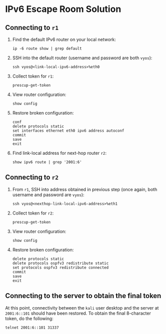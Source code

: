 # IPv6 Escape Room Solution

## Connecting to `r1`

1. Find the default IPv6 router on your local network:

   ```
   ip -6 route show | grep default
   ```

2. SSH into the default router (username and password are both `vyos`):

   ```
   ssh vyos@<link-local-ipv6-address>%eth0
   ```

3. Collect token for `r1`:

   ```
   prescup-get-token
   ```

4. View router configuration:

   ```
   show config
   ```

5. Restore broken configuration:

   ```
   conf
   delete protocols static
   set interfaces ethernet eth0 ipv6 address autoconf
   commit
   save
   exit
   ```

6. Find link-local address for next-hop router `r2`:

   ```
   show ipv6 route | grep '2001:6'
   ```

## Connecting to `r2`

1. From `r1`, SSH into address obtained in previous step (once again, both
   username and password are `vyos`):

   ```
   ssh vyos@<nexthop-link-local-ipv6-address>%eth1
   ```

2. Collect token for `r2`:

   ```
   prescup-get-token
   ```

3. View router configuration:

   ```
   show config
   ```

4. Restore broken configuration:

   ```
   delete protocols static
   delete protocols ospfv3 redistribute static
   set protocols ospfv3 redistribute connected
   commit
   save
   exit
   ```

## Connecting to the server to obtain the final token

At this point, connectivity between the `kali` user desktop and the server at
`2001:6::101` should have been restored. To obtain the final 8-character token,
do the following:

```
telnet 2001:6::101 31337
```
